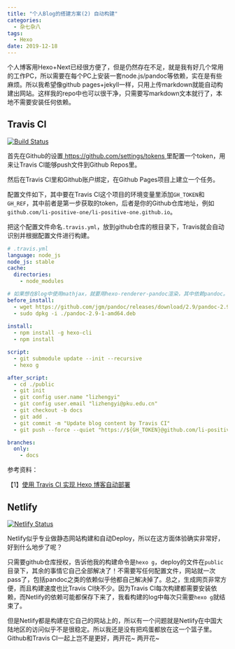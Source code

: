 ```yaml
---
title: "个人Blog的搭建方案(2) 自动构建"
categories:
  - 杂七杂八
tags:
  - Hexo
date: 2019-12-18
---
```


个人博客用Hexo+Next已经很方便了，但是仍然存在不足，就是我有好几个常用的工作PC，所以需要在每个PC上安装一套node.js/pandoc等依赖，实在是有些麻烦。所以我希望像github pages+jekyll一样，只用上传markdown就能自动构建出网站。这样我的repo中也可以很干净，只需要写markdown文本就行了，本地不需要安装任何依赖。



## Travis CI
[![Build Status](https://travis-ci.com/li-positive-one/li-positive-one.github.io.svg?branch=docs)](https://travis-ci.com/li-positive-one/li-positive-one.github.io)

首先在Github的设置[ https://github.com/settings/tokens ](https://github.com/settings/tokens )里配置一个token，用来让Travis CI能够push文件到Github Repos里。

然后在Travis CI里和Github账户绑定，在Github Pages项目上建立一个任务。

配置文件如下，其中要在Travis CI这个项目的环境变量里添加`GH_TOKEN`和`GH_REF`，其中前者是第一步获取的token，后者是你的Github仓库地址，例如`github.com/li-positive-one/li-positive-one.github.io`。

把这个配置文件命名`.travis.yml`，放到github仓库的根目录下，Travis就会自动识别并根据配置文件进行构建。

```yaml
# .travis.yml
language: node_js
node_js: stable
cache:
  directories:
    - node_modules

# 如果想在Blog中使用mathjax，就要用hexo-renderer-pandoc渲染，其中依赖pandoc。但是使用apt-get 安装pandoc，安装的是非常古老的版本，可能会不兼容，所以不如直接下载安装pandoc的可用的较新版本使用。
before_install:
  - wget https://github.com/jgm/pandoc/releases/download/2.9/pandoc-2.9-1-amd64.deb
  - sudo dpkg -i ./pandoc-2.9-1-amd64.deb
  
install:
  - npm install -g hexo-cli
  - npm install

script:
  - git submodule update --init --recursive
  - hexo g

after_script:
  - cd ./public
  - git init
  - git config user.name "lizhengyi"
  - git config user.email "lizhengyi@pku.edu.cn"
  - git checkout -b docs
  - git add .
  - git commit -m "Update blog content by Travis CI"
  - git push --force --quiet "https://${GH_TOKEN}@github.com/li-positive-one/blog.git" docs:docs

branches:
  only:
    - docs
```

参考资料：

【1】[使用 Travis CI 实现 Hexo 博客自动部署](https://xirikm.net/2019/826-2)



## Netlify
[![Netlify Status](https://api.netlify.com/api/v1/badges/67c53302-27a4-4c57-843e-6d055e0f5b5c/deploy-status)](https://app.netlify.com/sites/lizhengyi/deploys)

Netlify似乎专业做静态网站构建和自动Deploy，所以在这方面体验确实非常好，好到什么地步了呢？

只需要github仓库授权，告诉他我的构建命令是`hexo g`，deploy的文件在`public`目录下，其余的事情它自己全部解决了！不需要写任何配置文件，网站就一次pass了，包括pandoc之类的依赖似乎他都自己解决掉了。总之，生成网页非常方便，而且构建速度也比Travis CI快不少。因为Travis CI每次构建都需要安装依赖，而Netlify的依赖可能都保存下来了，我看构建的log中每次只需要`hexo g`就结束了。

但是Netlify都是构建在它自己的网站上的，所以有一个问题就是Netlify在中国大陆地区的访问似乎不是很稳定。所以我还是没有把鸡蛋都放在这一个篮子里。Github和Travis CI一起上岂不是更好，两开花\~ 两开花\~